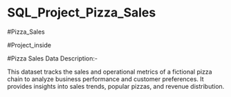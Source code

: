 # SQL_Project_Pizza_Sales

#Pizza_Sales

#Project_inside

#Pizza Sales Data Description:-

This dataset tracks the sales and operational metrics of a fictional pizza chain to analyze business performance and customer preferences. 
It provides insights into sales trends, popular pizzas, and revenue distribution.
